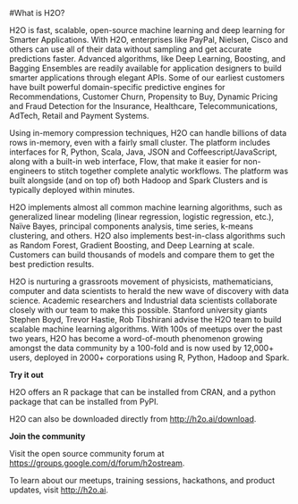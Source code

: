 #What is H2O?

H2O is fast, scalable, open-source machine learning and deep learning for Smarter Applications. With H2O, enterprises like PayPal, Nielsen, Cisco and others can use all of their data without sampling and get accurate predictions faster. Advanced algorithms, like Deep Learning, Boosting, and Bagging Ensembles are readily available for application designers to build smarter applications through elegant APIs. Some of our earliest customers have built powerful domain-specific predictive engines for Recommendations, Customer Churn, Propensity to Buy, Dynamic Pricing and Fraud Detection for the Insurance, Healthcare, Telecommunications, AdTech, Retail and Payment Systems.

Using in-memory compression techniques, H2O can handle billions of data rows in-memory, even with a fairly small cluster. The platform includes interfaces for R, Python, Scala, Java, JSON and Coffeescript/JavaScript, along with a built-in  web interface, Flow, that make it easier for non-engineers to stitch together complete analytic workflows. The platform was built alongside (and on top of) both Hadoop and Spark Clusters and is typically deployed within minutes.

H2O implements almost all common machine learning algorithms, such as generalized linear modeling (linear regression, logistic regression, etc.), Naïve Bayes, principal components analysis, time series, k-means clustering, and others. H2O also implements best-in-class algorithms such as Random Forest, Gradient Boosting, and Deep Learning at scale. Customers can build thousands of models and compare them to get the best prediction results.

H2O is nurturing a grassroots movement of physicists, mathematicians, computer and data scientists to herald the new wave of discovery with data science. Academic researchers and Industrial data scientists collaborate closely with our team to make this possible. Stanford university giants Stephen Boyd, Trevor Hastie, Rob Tibshirani advise the H2O team to build scalable machine learning algorithms. With 100s of meetups over the past two years, H2O has become a word-of-mouth phenomenon growing amongst the data community by a 100-fold and is now used by 12,000+ users, deployed in 2000+ corporations using R, Python, Hadoop and Spark.

**Try it out**

H2O offers an R package that can be installed from CRAN, and a python package that can be installed from PyPI.

H2O can also be downloaded directly from http://h2o.ai/download. 

**Join the community**

Visit the open source community forum at https://groups.google.com/d/forum/h2ostream. 

To learn about our meetups, training sessions, hackathons, and product updates, visit http://h2o.ai. 